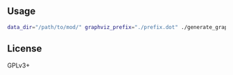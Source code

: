 ## Usage

```bash
data_dir="/path/to/mod/" graphviz_prefix="./prefix.dot" ./generate_graph.py | dot -Tsvg > output.svg
```

## License

GPLv3+
